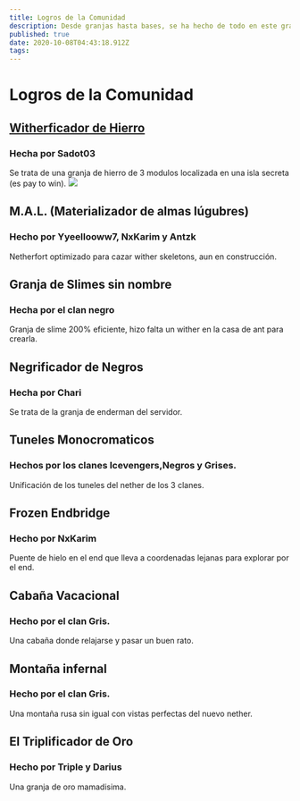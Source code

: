 ```yaml
---
title: Logros de la Comunidad
description: Desde granjas hasta bases, se ha hecho de todo en este gran mundo, esta pagina es para conmemorarlo 
published: true
date: 2020-10-08T04:43:18.912Z
tags: 
---
```


# Logros de la Comunidad



## [**Witherficador de Hierro**](/comunidad/logros/witherhierro)
### Hecha por Sadot03
Se trata de una granja de hierro de 3 modulos localizada en una isla secreta (es pay to win).
![](https://cdn.discordapp.com/attachments/556529167529803776/624750257669931039/2019-09-14_22.png)

## M.A.L. (Materializador de almas lúgubres)
### Hecho por Yyeellooww7, NxKarim y Antzk
Netherfort optimizado para cazar wither skeletons, aun en construcción.

## Granja de Slimes sin nombre
### Hecha por el clan negro
Granja de slime 200% eficiente, hizo falta un wither en la casa de ant para crearla.

## Negrificador de Negros 
### Hecha por Chari
Se trata de la granja de enderman del servidor.
<!--Zona de encantamientos:
![negrificador2.png](/img/negrificador2.png)
Zona de matanza negra:
![negrificador1.png](/img/negrificador1.png)-->

## Tuneles Monocromaticos
### Hechos por los clanes Icevengers,Negros y Grises.
Unificación de los tuneles del nether de los 3 clanes.

## Frozen Endbridge
### Hecho por NxKarim
Puente de hielo en el end que lleva a coordenadas lejanas para explorar por el end.

## Cabaña Vacacional
### Hecho por el clan Gris.
Una cabaña donde relajarse y pasar un buen rato.

## Montaña infernal
### Hecho por el clan Gris.
Una montaña rusa sin igual con vistas perfectas del nuevo nether.

## El Triplificador de Oro
### Hecho por Triple y Darius
Una granja de oro mamadisima.

